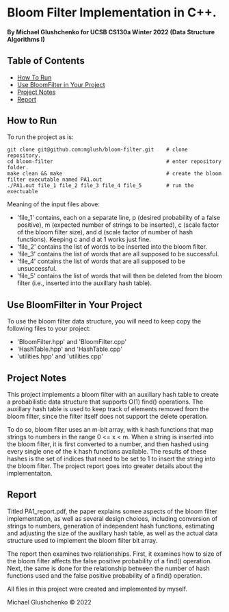 # Bloom Filter Implementation in C++.
#### By Michael Glushchenko for UCSB CS130a Winter 2022 (Data Structure Algorithms I)

## Table of Contents
* [How To Run](https://github.com/mglush/bloom-filter/blob/main/README.md#how-to-run)
* [Use BloomFilter in Your Project](https://github.com/mglush/bloom-filter/blob/main/README.md#use-bloom-filter-in-your-project)
* [Project Notes](https://github.com/mglush/bloom-filter/blob/main/README.md#project-notes)
* [Report](https://github.com/mglush/bloom-filter/blob/main/README.md#report)

## How to Run
To run the project as is:
~~~
git clone git@github.com:mglush/bloom-filter.git    # clone repository.
cd bloom-filter                                     # enter repository folder.
make clean && make                                  # create the bloom filter executable named PA1.out
./PA1.out file_1 file_2 file_3 file_4 file_5        # run the exectuable
~~~
Meaning of the input files above:
  - 'file_1' contains, each on a separate line, p (desired probability of a false positive), m (expected number of strings to be inserted), c (scale factor of the bloom filter size), and d (scale factor of number of hash functions). Keeping c and d at 1 works just fine.
  - 'file_2' contains the list of words to be inserted into the bloom filter.
  - 'file_3' contains the list of words that are all supposed to be successful.
  - 'file_4' contains the list of words that are all supposed to be unsuccessful.
  - 'file_5' contains the list of words that will then be deleted from the bloom filter (i.e., inserted into the auxillary hash table).

## Use BloomFilter in Your Project
To use the bloom filter data structure, you will need to keep copy the following files to your project:
  - 'BloomFilter.hpp' and 'BloomFilter.cpp'
  - 'HashTable.hpp' and 'HashTable.cpp'
  - 'utilities.hpp' and 'utilities.cpp'

## Project Notes
This project implements a bloom filter with an auxillary hash table to create a probabilistic data structure that supports O(1) find() operations. The auxillary hash table is used to keep track of elements removed from the bloom filter, since the filter itself does not support the delete operation.

To do so, bloom filter uses an m-bit array, with k hash functions that map strings to numbers in the range 0 <= x < m. When a string is inserted into the bloom filter, it is first converted to a number, and then hashed using every single one of the k hash functions available. The results of these hashes is the set of indices that need to be set to 1 to insert the string into the bloom filter. The project report goes into greater details about the implementaiton.

## Report
Titled PA1_report.pdf, the paper explains somee aspects of the bloom filter implementation, as well as several design choices, including conversion of strings to numbers, generation of independent hash functions, estimating and adjusting the size of the auxillary hash table, as well as the actual data structure used to implement the bloom filter bit array.

The report then examines two relationships. First, it examines how to size of the bloom filter affects the false positive probability of a find() operation. Next, the same is done for the relationship between the number of hash functions used and the false positive probability of a find() operation.


All files in this project were created and implemented by myself.

Michael Glushchenko &copy; 2022

